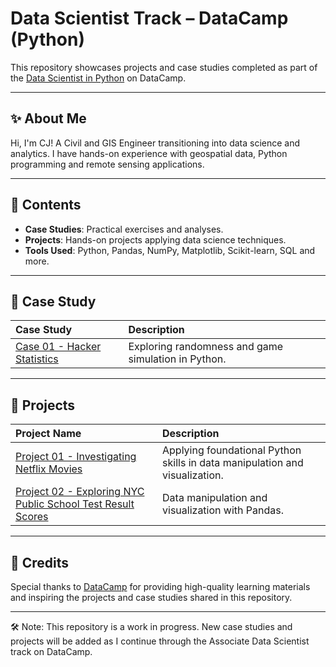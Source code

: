 # Data Scientist Track – DataCamp (Python)

This repository showcases projects and case studies completed as part of the [Data Scientist in Python](https://www.datacamp.com/tracks/data-scientist-in-python) on DataCamp.

---
## ✨ About Me
Hi, I'm CJ! A Civil and GIS Engineer transitioning into data science and analytics. I have hands-on experience with geospatial data, Python programming and remote sensing applications.

---
## 🧠 Contents

- **Case Studies**: Practical exercises and analyses.
- **Projects**: Hands-on projects applying data science techniques.
- **Tools Used**: Python, Pandas, NumPy, Matplotlib, Scikit-learn, SQL and more.

---
## 📘 Case Study
| Case Study | Description |
|:------------ |:------------ |
| [Case 01 - Hacker Statistics](CaseStudy/CaseStudy_01/CaseStudy01_HackerStatistics.ipynb) | Exploring randomness and game simulation in Python. |

---
## 📗 Projects
| Project Name | Description |
|:------------ |:------------ |
| [Project 01 - Investigating Netflix Movies](Projects/Project_01/Project_01_Investigating_Netflix_Movies.ipynb) | Applying foundational Python skills in data manipulation and visualization. |
| [Project 02 - Exploring NYC Public School Test Result Scores](Projects/Project_02/Project_02_NYCPublicSchool_TestResultScores.ipynb) | Data manipulation and visualization with Pandas. |

---
## 🙏 Credits
Special thanks to [DataCamp](https://www.datacamp.com/) for providing high-quality learning materials and inspiring the projects and case studies shared in this repository.

---
🛠️ Note:
This repository is a work in progress. New case studies and projects will be added as I continue through the Associate Data Scientist track on DataCamp.
